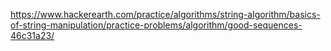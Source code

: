 https://www.hackerearth.com/practice/algorithms/string-algorithm/basics-of-string-manipulation/practice-problems/algorithm/good-sequences-46c31a23/
